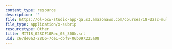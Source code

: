 ```yaml
---
content_type: resource
description: ''
file: https://ol-ocw-studio-app-qa.s3.amazonaws.com/courses/18-02sc-multivariable-calculus-fall-2010/c67de0a328667ce1cbf906b097225a08_MIT18_02SCF10Rec_05_300k.srt
file_type: application/x-subrip
resourcetype: Other
title: MIT18_02SCF10Rec_05_300k.srt
uid: c67de0a3-2866-7ce1-cbf9-06b097225a08
---
```

